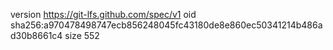 version https://git-lfs.github.com/spec/v1
oid sha256:a970478498747ecb856248045fc43180de8e860ec50341214b486ad30b8661c4
size 552
